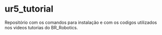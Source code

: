# ur5_tutorial
Repositório com os comandos para instalação e com os codigos utilizados nos videos tutorias do BR_Robotics.

